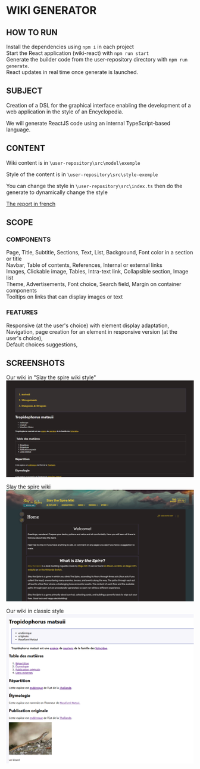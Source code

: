 # WIKI GENERATOR

## HOW TO RUN

Install the dependencies using `npm i` in each project  
Start the React application (wiki-react) with `npm run start`  
Generate the builder code from the user-repository directory with `npm run generate`.  
React updates in real time once generate is launched.

## SUBJECT

Creation of a DSL for the graphical interface enabling the development of a web application in the style of an Encyclopedia.

We will generate ReactJS code using an internal TypeScript-based language.

## CONTENT

Wiki content is in `\user-repository\src\model\exemple`

Style of the content is in `\user-repository\src\style-exemple`

You can change the style in `\user-repository\src\index.ts` then do the generate to dynamically change the style

[The report in french](https://github.com/YannMartinDes/DSL-Wiki-Generator-Project/blob/main/RAPPORT_GROUP_I.pdf) 

## SCOPE

### COMPONENTS

Page, Title, Subtitle, Sections, Text, List, Background, Font color in a section or title  
Navbar, Table of contents, References, Internal or external links  
Images, Clickable image, Tables, Intra-text link, Collapsible section, Image list  
Theme, Advertisements, Font choice, Search field, Margin on container components  
Tooltips on links that can display images or text

### FEATURES

Responsive (at the user's choice) with element display adaptation,  
Navigation, page creation for an element in responsive version (at the user's choice),  
Default choices suggestions,

## SCREENSHOTS

Our wiki in "Slay the spire wiki style"
![alt text](image.png)

Slay the spire wiki
![alt text](image-1.png)

Our wiki in classic style
![alt text](image-2.png)
